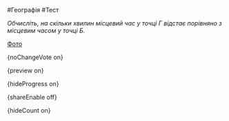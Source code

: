 #Географія #Тест

*Обчисліть, на скільки хвилин місцевий час у точці Г відстає порівняно з місцевим часом у точці Б.*

[Фото](https://zno.osvita.ua//doc/images/znotest/126/12695/49-52.jpg)

{noChangeVote on}

{preview on}

{hideProgress on}

{shareEnable off}

{hideCount on}

